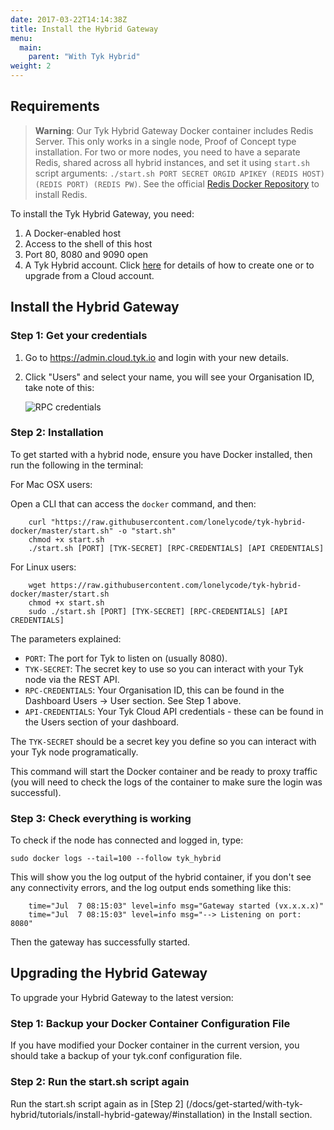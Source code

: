 ```yaml
---
date: 2017-03-22T14:14:38Z
title: Install the Hybrid Gateway
menu:
  main:
    parent: "With Tyk Hybrid"
weight: 2
---
```



## <a name="requirements"></a>Requirements

> **Warning**: Our Tyk Hybrid Gateway Docker container includes Redis Server. This only works in a single node, Proof of Concept type installation. For two or more nodes, you need to have a separate Redis, shared across all hybrid instances, and set it using `start.sh` script arguments: `./start.sh PORT SECRET ORGID APIKEY (REDIS HOST) (REDIS PORT) (REDIS PW)`. See the official [Redis Docker Repository](https://hub.docker.com/_/redis/) to install Redis.

To install the Tyk Hybrid Gateway, you need:

1.  A Docker-enabled host
2.  Access to the shell of this host
3.  Port 80, 8080 and 9090 open
4.  A Tyk Hybrid account. Click [here][2] for details of how to create one or to upgrade from a Cloud account.

## <a name="installation"></a>Install the Hybrid Gateway

### Step 1: Get your credentials

1.  Go to <https://admin.cloud.tyk.io> and login with your new details.
2.  Click "Users" and select your name, you will see your Organisation ID, take note of this:
    
    ![RPC credentials][1]

### Step 2: Installation

To get started with a hybrid node, ensure you have Docker installed, then run the following in the terminal:

For Mac OSX users:

Open a CLI that can access the `docker` command, and then:

```{.copyWrapper}
	curl "https://raw.githubusercontent.com/lonelycode/tyk-hybrid-docker/master/start.sh" -o "start.sh"
	chmod +x start.sh
	./start.sh [PORT] [TYK-SECRET] [RPC-CREDENTIALS] [API CREDENTIALS]
```


For Linux users:

```{.copyWrapper}
	wget https://raw.githubusercontent.com/lonelycode/tyk-hybrid-docker/master/start.sh
	chmod +x start.sh
	sudo ./start.sh [PORT] [TYK-SECRET] [RPC-CREDENTIALS] [API CREDENTIALS]
```


The parameters explained:

*   `PORT`: The port for Tyk to listen on (usually 8080).
*   `TYK-SECRET`: The secret key to use so you can interact with your Tyk node via the REST API.
*   `RPC-CREDENTIALS`: Your Organisation ID, this can be found in the Dashboard Users -> User section. See Step 1 above.
*   `API-CREDENTIALS`: Your Tyk Cloud API credentials - these can be found in the Users section of your dashboard.

The `TYK-SECRET` should be a secret key you define so you can interact with your Tyk node programatically.

This command will start the Docker container and be ready to proxy traffic (you will need to check the logs of the container to make sure the login was successful).

### Step 3: Check everything is working

To check if the node has connected and logged in, type:

```{.copyWrapper}
sudo docker logs --tail=100 --follow tyk_hybrid
```

  
This will show you the log output of the hybrid container, if you don't see any connectivity errors, and the log output ends something like this:

```
	time="Jul  7 08:15:03" level=info msg="Gateway started (vx.x.x.x)"
	time="Jul  7 08:15:03" level=info msg="--> Listening on port: 8080"
```
 
  
Then the gateway has successfully started.

## <a name="upgrade-hybrid"></a>Upgrading the Hybrid Gateway

To upgrade your Hybrid Gateway to the latest version:

### Step 1: Backup your Docker Container Configuration File
If you have modified your Docker container in the current version, you should take a backup of your tyk.conf configuration file.

### Step 2: Run the start.sh script again
Run the start.sh script again as in [Step 2] (/docs/get-started/with-tyk-hybrid/tutorials/install-hybrid-gateway/#installation) in the Install section.

 [1]: /docs/img/dashboard/system-management/org_id.png
 [2]: /docs/get-started/with-tyk-hybrid/create-an-account/